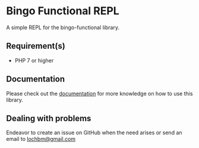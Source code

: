 # Bingo Functional REPL

A simple REPL for the bingo-functional library.

## Requirement(s)

- PHP 7 or higher

## Documentation

Please check out the [documentation](https://github.com/ace411/bingo-functional-repl/blob/master/docs/main.md) for more knowledge on how to use this library.

## Dealing with problems

Endeavor to create an issue on GitHub when the need arises or send an email to lochbm@gmail.com